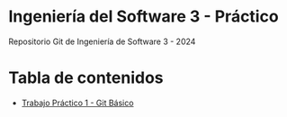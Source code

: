 # Ingeniería del Software 3 - Práctico

Repositorio Git de Ingeniería de Software 3 - 2024

# Tabla de contenidos

  * [Trabajo Práctico 1 - Git Básico](trabajos/01-git-basico.md)
  


